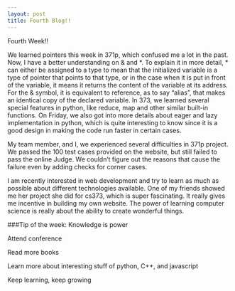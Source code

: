 ```yaml
---
layout: post
title: Fourth Blog!!
---
```

Fourth Week!!

We learned pointers this week in 371p, which confused me a lot in the past. Now, I have a better understanding 
on & and *. To explain it in more detail, * can either be assigned to a type to mean that the initialized variable 
is a type of pointer that points to that type, or in the case when it is put in front of the variable, it means 
it returns the content of the variable at its address. For the & symbol, it is equivalent to reference, as to 
say “alias”, that makes an identical copy of the declared variable. In 373, we learned several special features 
in python, like reduce, map and other similar built-in functions. On Friday, we also got into more details about 
eager and lazy implementation in python, which is quite interesting to know since it is a good design in making 
the code run faster in certain cases. 

My team member, and I, we experienced several difficulties in 371p project. We passed the 100 test cases provided 
on the website, but still failed to pass the online Judge. We couldn’t figure out the reasons that cause the failure 
even by adding checks for corner cases. 

I am recently interested in web development and try to learn as much as possible about different technologies 
available. One of my friends showed me her project she did for cs373, which is super fascinating. It really 
gives me incentive in building my own website. The power of learning computer science is really 
about the ability to create wonderful things.

###Tip of the week:
Knowledge is power

Attend conference 

Read more books

Learn more about interesting stuff of python, C++, and javascript

Keep learning, keep growing
